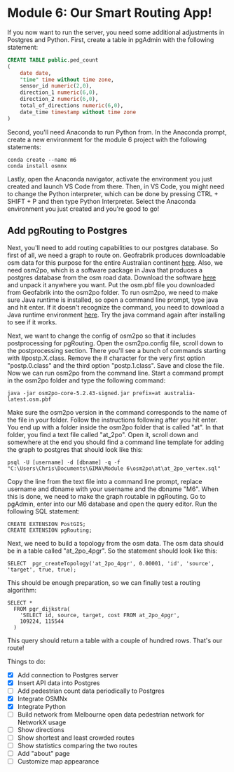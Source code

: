 # Module 6: Our Smart Routing App!

If you now want to run the server, you need some additional adjustments in Postgres and Python. First, create a table in pgAdmin with the following statement:
```SQL
CREATE TABLE public.ped_count
(
    date date,
    "time" time without time zone,
    sensor_id numeric(2,0),
    direction_1 numeric(6,0),
    direction_2 numeric(6,0),
    total_of_directions numeric(6,0),
    date_time timestamp without time zone
)
```
Second, you'll need Anaconda to run Python from. In the Anaconda prompt, create a new environment for the module 6 project with the following statements:
```
conda create --name m6
conda install osmnx
```
Lastly, open the Anaconda navigator, activate the environment you just created and launch VS Code from there. Then, in VS Code, you might need to change the Python interpreter, which can be done by pressing CTRL + SHIFT + P and then type Python Interpreter. Select the Anaconda environment you just created and you're good to go!

## Add pgRouting to Postgres
Next, you'll need to add routing capabilities to our postgres database. So first of all, we need a graph to route on. Geofrabrik produces downloadable osm data for this purpose for the entire Australian continent [here](https://download.geofabrik.de/australia-oceania/australia-latest.osm.pbf). Also, we need osm2po, which is a software package in Java that produces a postgres database from the osm road data. Download the software [here](http://osm2po.de/releases/osm2po-5.2.43.zip) and unpack it anywhere you want. Put the osm.pbf file you downloaded from Geofabrik into the osm2po folder. To run osm2po, we need to make sure Java runtime is installed, so open a command line prompt, type java and hit enter. If it doesn't recognize the command, you need to download a Java runtime environment [here](https://www.java.com/en/download/). Try the java command again after installing to see if it works. 

Next, we want to change the config of osm2po so that it includes postprocessing for pgRouting. Open the osm2po.config file, scroll down to the postprocessing section. There you'll see a bunch of commands starting with #postp.X.class. Remove the # character for the very first option "postp.0.class" and the third option "postp.1.class". Save and close the file. Now we can run osm2po from the command line. Start a command prompt in the osm2po folder and type the following command: 
```
java -jar osm2po-core-5.2.43-signed.jar prefix=at australia-latest.osm.pbf
```
Make sure the osm2po version in the command corresponds to the name of the file in your folder. Follow the instructions following after you hit enter. You end up with a folder inside the osm2po folder that is called "at". In that folder, you find a text file called "at_2po". Open it, scroll down and somewhere at the end you should find a command line template for adding the graph to postgres that should look like this:
```
psql -U [username] -d [dbname] -q -f "C:\Users\Chris\Documents\GIMA\Module 6\osm2po\at\at_2po_vertex.sql"
```
Copy the line from the text file into a command line prompt, replace username and dbname with your username and the dbname "M6". When this is done, we need to make the graph routable in pgRouting. Go to pgAdmin, enter into our M6 database and open the query editor. Run the following SQL statement:
```
CREATE EXTENSION PostGIS;
CREATE EXTENSION pgRouting;
```
Next, we need to build a topology from the osm data. The osm data should be in a table called "at_2po_4pgr". So the statement should look like this:
```
SELECT  pgr_createTopology('at_2po_4pgr', 0.00001, 'id', 'source', 'target', true, true);
```
This should be enough preparation, so we can finally test a routing algorithm:
```
SELECT * 
  FROM pgr_dijkstra(
    'SELECT id, source, target, cost FROM at_2po_4pgr',
    109224, 115544
  ) 
```
This query should return a table with a couple of hundred rows. That's our route!


Things to do:

- [x] Add connection to Postgres server
- [x] Insert API data into Postgres
- [ ] Add pedestrian count data periodically to Postgres
- [x] Integrate OSMNx 
- [x] Integrate Python
- [ ] Build network from Melbourne open data pedestrian network for NetworkX usage
- [ ] Show directions
- [ ] Show shortest and least crowded routes
- [ ] Show statistics comparing the two routes
- [ ] Add "about" page
- [ ] Customize map appearance
